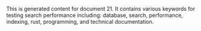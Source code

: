 This is generated content for document 21. It contains various keywords for testing search performance including: database, search, performance, indexing, rust, programming, and technical documentation.